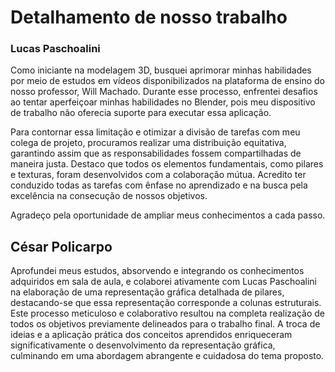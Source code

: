 # Detalhamento de nosso trabalho

<h3>Lucas Paschoalini</h3>

<p> Como iniciante na modelagem 3D, busquei aprimorar minhas habilidades por meio de estudos em vídeos disponibilizados na plataforma de ensino do nosso professor, Will Machado. Durante esse processo, enfrentei desafios ao tentar aperfeiçoar minhas habilidades no Blender, pois meu dispositivo de trabalho não oferecia suporte para executar essa aplicação.

Para contornar essa limitação e otimizar a divisão de tarefas com meu colega de projeto, procuramos realizar uma distribuição equitativa, garantindo assim que as responsabilidades fossem compartilhadas de maneira justa. Destaco que todos os elementos fundamentais, como pilares e texturas, foram desenvolvidos com a colaboração mútua. Acredito ter conduzido todas as tarefas com ênfase no aprendizado e na busca pela excelência na consecução de nossos objetivos.

Agradeço pela oportunidade de ampliar meus conhecimentos a cada passo.

<h2>César Policarpo</h2>

<p>Aprofundei meus estudos, absorvendo e integrando os conhecimentos adquiridos em sala de aula, e colaborei ativamente com Lucas Paschoalini na elaboração de uma representação gráfica detalhada de pilares, destacando-se que essa representação corresponde a colunas estruturais. Este processo meticuloso e colaborativo resultou na completa realização de todos os objetivos previamente delineados para o trabalho final. A troca de ideias e a aplicação prática dos conceitos aprendidos enriqueceram significativamente o desenvolvimento da representação gráfica, culminando em uma abordagem abrangente e cuidadosa do tema proposto.</p>






